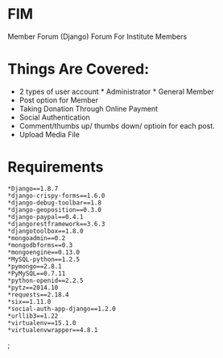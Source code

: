 # FIM
Member Forum
(Django) Forum For Institute Members

# Things Are Covered:
  * 2 types of user account
        * Administrator
        * General Member
  * Post option for Member
  * Taking Donation Through Online Payment
  * Social Authentication
  * Comment/thumbs up/ thumbs down/ optioin for each post.
  * Upload Media File

# Requirements
	*Django==1.8.7
	*django-crispy-forms==1.6.0
	*django-debug-toolbar==1.8
	*django-geoposition==0.3.0
	*django-paypal==0.4.1
	*djangorestframework==3.6.3
	*djangotoolbox==1.8.0
	*mongoadmin==0.2
	*mongodbforms==0.3
	*mongoengine==0.13.0
	*MySQL-python==1.2.5  
	*pymongo==2.8.1
	*PyMySQL==0.7.11
	*python-openid==2.2.5
	*pytz==2014.10
	*requests==2.18.4
	*six==1.11.0
	*social-auth-app-django==1.2.0
	*urllib3==1.22
	*virtualenv==15.1.0
	*virtualenvwrapper==4.8.1
;
